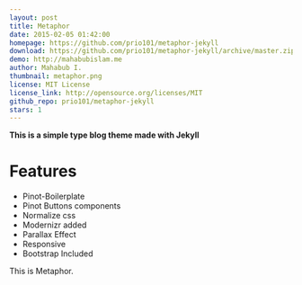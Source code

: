 ```yaml
---
layout: post
title: Metaphor
date: 2015-02-05 01:42:00
homepage: https://github.com/prio101/metaphor-jekyll
download: https://github.com/prio101/metaphor-jekyll/archive/master.zip
demo: http://mahabubislam.me
author: Mahabub I.
thumbnail: metaphor.png
license: MIT License
license_link: http://opensource.org/licenses/MIT
github_repo: prio101/metaphor-jekyll
stars: 1
---
```


**This is a simple type blog theme made with Jekyll**

# Features

* Pinot-Boilerplate
* Pinot Buttons components
* Normalize css
* Modernizr added
* Parallax Effect
* Responsive
* Bootstrap Included




This is Metaphor.
